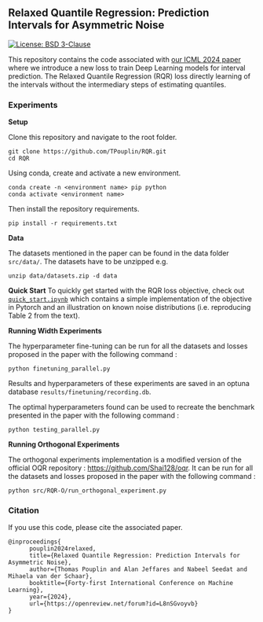 ## Relaxed Quantile Regression: Prediction Intervals for Asymmetric Noise

[![License: BSD 3-Clause](https://img.shields.io/badge/License-BSD-blue.svg)](https://github.com/TPouplin/RQR/blob/main/LICENSE)


This repository contains the code associated with [our ICML 2024 paper](https://openreview.net/forum?id=L8nSGvoyvb) where we introduce a new loss to train Deep Learning models for interval prediction. The Relaxed Quantile Regression (RQR) loss directly learning of the intervals without the intermediary steps of estimating quantiles.

### Experiments
**Setup**

Clone this repository and navigate to the root folder.
```
git clone https://github.com/TPouplin/RQR.git
cd RQR
```
Using conda, create and activate a new environment. 
```
conda create -n <environment name> pip python
conda activate <environment name>
```
Then install the repository requirements.
```
pip install -r requirements.txt
```

**Data**

The datasets mentioned in the paper can be found in the data folder `src/data/`.
The datasets have to be unzipped e.g.
```
unzip data/datasets.zip -d data
```

**Quick Start**
To quickly get started with the RQR loss objective, check out [`quick_start.ipynb`](https://github.com/TPouplin/RQR/blob/main/quick_start.ipynb) which contains a simple implementation of the objective in Pytorch and an illustration on known noise distributions (i.e. reproducing Table 2 from the text).


**Running Width Experiments**

The hyperparameter fine-tuning can be run for all the datasets and losses proposed in the paper with the following command : 

```python finetuning_parallel.py```

Results and hyperparameters of these experiments are saved in an optuna database `results/finetuning/recording.db`.

The optimal hyperparameters found can be used to recreate the benchmark presented in the paper with the following command : 

```python testing_parallel.py```

**Running Orthogonal Experiments**

The orthogonal experiments implementation is a modified version of the official OQR repository : https://github.com/Shai128/oqr. 
It can be run for all the datasets and losses proposed in the paper with the following command : 

```python src/RQR-O/run_orthogonal_experiment.py```


### Citation
If you use this code, please cite the associated paper.
```
@inproceedings{
      pouplin2024relaxed,
      title={Relaxed Quantile Regression: Prediction Intervals for Asymmetric Noise},
      author={Thomas Pouplin and Alan Jeffares and Nabeel Seedat and Mihaela van der Schaar},
      booktitle={Forty-first International Conference on Machine Learning},
      year={2024},
      url={https://openreview.net/forum?id=L8nSGvoyvb}
}
```
